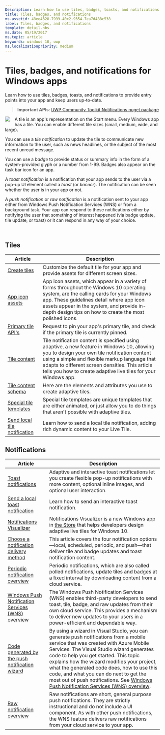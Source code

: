 ```yaml
---
Description: Learn how to use tiles, badges, toasts, and notifications to provide entry points into your app and keep users up-to-date.
title: Tiles, badges, and notifications
ms.assetid: 48ee4328-7999-40c2-9354-7ea7d488c538
label: Tiles, badges, and notifications
template: detail.hbs
ms.date: 05/19/2017
ms.topic: article
keywords: windows 10, uwp
ms.localizationpriority: medium
---
```

# Tiles, badges, and notifications for Windows apps
 

Learn how to use tiles, badges, toasts, and notifications to provide entry points into your app and keep users up-to-date.

> **Important APIs**: [UWP Community Toolkit Notifications nuget package](https://www.nuget.org/packages/Microsoft.Toolkit.Uwp.Notifications/)

<p><img style="float: left; margin: 0px 15px 15px 0px;" src="images/tile-and-live-tile.png" />
A tile is an app's representation on the Start menu. Every Windows app has a tile. You can enable different tile sizes (small, medium, wide, and large).</p>

<p>You can use a <em>tile notification</em> to update the tile to communicate new information to the user, such as news headlines, or the subject of the most recent unread message.</p>

<p>You can use a <em>badge</em> to provide status or summary info in the form of a system-provided glyph or a number from 1-99. Badges also appear on the task bar icon for an app. </p>

<p>A <em>toast notification</em> is a notification that your app sends to the user via a pop-up UI element called a <em>toast</em> (or <em>banner</em>). The notification can be seen whether the user is in your app or not.</p>
<p>A <em>push notification</em> or <em>raw notification</em> is a notification sent to your app either from Windows Push Notification Services (WNS) or from a background task. Your app can respond to these notifications either by notifying the user that something of interest happened (via badge update, tile update, or toast) or it can respond in any way of your choice.</p>

 
## Tiles
| Article | Description |
| --- | --- |
| [Create tiles](creating-tiles.md) | Customize the default tile for your app and provide assets for different screen sizes. |
| [App icon assets](../../style/app-icons-and-logos.md) | App icon assets, which appear in a variety of forms throughout the Windows 10 operating system, are the calling cards for your Windows app. These guidelines detail where app icon assets appear in the system, and provide in-depth design tips on how to create the most polished icons. |
| [Primary tile API's](primary-tile-apis.md) | Request to pin your app's primary tile, and check if the primary tile is currently pinned. |
| [Tile content](create-adaptive-tiles.md) | Tile notification content is specified using adaptive, a new feature in Windows 10, allowing you to design your own tile notification content using a simple and flexible markup language that adapts to different screen densities. This article tells you how to create adaptive live tiles for your Windows app. |
| [Tile content schema](../tiles-and-notifications/tile-schema.md) | Here are the elements and attributes you use to create adaptive tiles. |
| [Special tile templates](special-tile-templates-catalog.md) | Special tile templates are unique templates that are either animated, or just allow you to do things that aren't possible with adaptive tiles. |
| [Send local tile notification](sending-a-local-tile-notification.md) | Learn how to send a local tile notification, adding rich dynamic content to your Live Tile. |


## Notifications

| Article | Description |
| --- | --- |
| [Toast notifications](adaptive-interactive-toasts.md) | Adaptive and interactive toast notifications let you create flexible pop-up notifications with more content, optional inline images, and optional user interaction. |
| [Send a local toast notification](send-local-toast.md) | Learn how to send an interactive toast notification. |
| [Notifications Visualizer](notifications-visualizer.md) | Notifications Visualizer is a new Windows app in [the Store](https://www.microsoft.com/store/apps/notifications-visualizer/9nblggh5xsl1) that helps developers design adaptive live tiles for Windows 10. |
| [Choose a notification delivery method](choosing-a-notification-delivery-method.md) | This article covers the four notification options—local, scheduled, periodic, and push—that deliver tile and badge updates and toast notification content. |
| [Periodic notification overview](periodic-notification-overview.md) | Periodic notifications, which are also called polled notifications, update tiles and badges at a fixed interval by downloading content from a cloud service. |
| [Windows Push Notification Services (WNS) overview](windows-push-notification-services--wns--overview.md) | The Windows Push Notification Services (WNS) enables third-party developers to send toast, tile, badge, and raw updates from their own cloud service. This provides a mechanism to deliver new updates to your users in a power-efficient and dependable way. |
| [Code generated by the push notification wizard](the-code-generated-by-the-push-notification-wizard.md) | By using a wizard in Visual Studio, you can generate push notifications from a mobile service that was created with Azure Mobile Services. The Visual Studio wizard generates code to help you get started. This topic explains how the wizard modifies your project, what the generated code does, how to use this code, and what you can do next to get the most out of push notifications. See [Windows Push Notification Services (WNS) overview](windows-push-notification-services--wns--overview.md). |
| [Raw notification overview](raw-notification-overview.md) | Raw notifications are short, general purpose push notifications. They are strictly instructional and do not include a UI component. As with other push notifications, the WNS feature delivers raw notifications from your cloud service to your app. |